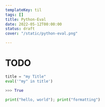 ```yaml
---
templateKey: til
tags: []
title: Python-Eval
date: 2022-05-12T00:00:00
status: draft
cover: "/static/python-eval.png"

---
```


# TODO

```python
title = "my Title"
eval('"my" in title')

>>> True

```

```python
print("hello, world"); print("formatting")
```
